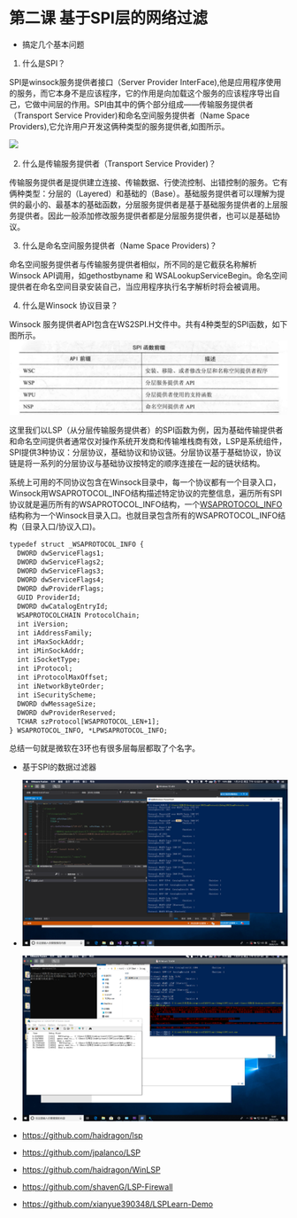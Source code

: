 # 第二课 基于SPI层的网络过滤
* 搞定几个基本问题
1. 什么是SPI？

SPI是winsock服务提供者接口（Server Provider InterFace),他是应用程序使用的服务，而它本身不是应该程序，它的作用是向加载这个服务的应该程序导出自己，它做中间层的作用。SPI由其中的俩个部分组成——传输服务提供者（Transport Service Provider)和命名空间服务提供者（Name Space Providers),它允许用户开发这俩种类型的服务提供者,如图所示。

![](./image/1.png)

2. 什么是传输服务提供者（Transport Service Provider)？

传输服务提供者是提供建立连接、传输数据、行使流控制、出错控制的服务。它有俩种类型：分层的（Layered）和基础的（Base）。基础服务提供者可以理解为提供的最小的、最基本的基础函数，分层服务提供者是基于基础服务提供者的上层服务提供者。因此一般添加修改服务提供者都是分层服务提供者，也可以是基础协议。

3. 什么是命名空间服务提供者（Name Space Providers)？

命名空间服务提供者与传输服务提供者相似，所不同的是它截获名称解析Winsock API调用，如gethostbyname 和 WSALookupServiceBegin。命名空间提供者在命名空间目录安装自己，当应用程序执行名字解析时将会被调用。

4. 什么是Winsock 协议目录？

Winsock 服务提供者API包含在WS2SPI.H文件中。共有4种类型的SPI函数，如下图所示。
![](./image/2.png)

这里我们以LSP（从分层传输服务提供者）的SPI函数为例，因为基础传输提供者和命名空间提供者通常仅对操作系统开发商和传输堆栈商有效，LSP是系统组件，SPI提供3种协议：分层协议，基础协议和协议链。分层协议基于基础协议，协议链是将一系列的分层协议与基础协议按特定的顺序连接在一起的链状结构。

系统上可用的不同协议包含在Winsock目录中，每一个协议都有一个目录入口，Winsock用WSAPROTOCOL_INFO结构描述特定协议的完整信息，遍历所有SPI协议就是遍历所有的WSAPROTOCOL_INFO结构，一个[WSAPROTOCOL_INFO](https://docs.microsoft.com/en-us/previous-versions/aa916786(v=msdn.10))结构称为一个Winsock目录入口。也就目录包含所有的WSAPROTOCOL_INFO结构（目录入口/协议入口)。
```
typedef struct _WSAPROTOCOL_INFO {
  DWORD dwServiceFlags1;
  DWORD dwServiceFlags2;
  DWORD dwServiceFlags3;
  DWORD dwServiceFlags4;
  DWORD dwProviderFlags;
  GUID ProviderId;
  DWORD dwCatalogEntryId;
  WSAPROTOCOLCHAIN ProtocolChain;
  int iVersion;
  int iAddressFamily;
  int iMaxSockAddr;
  int iMinSockAddr;
  int iSocketType;
  int iProtocol;
  int iProtocolMaxOffset;
  int iNetworkByteOrder;
  int iSecurityScheme;
  DWORD dwMessageSize;
  DWORD dwProviderReserved;
  TCHAR szProtocol[WSAPROTOCOL_LEN+1];
} WSAPROTOCOL_INFO, *LPWSAPROTOCOL_INFO;
```

总结一句就是微软在3环也有很多层每层都取了个名字。

* 基于SPI的数据过滤器

* ![](./image/3.png)
* ![](./image/4.png)


* https://github.com/haidragon/lsp
* https://github.com/jpalanco/LSP
* https://github.com/haidragon/WinLSP
* https://github.com/shavenG/LSP-Firewall
* https://github.com/xianyue390348/LSPLearn-Demo







